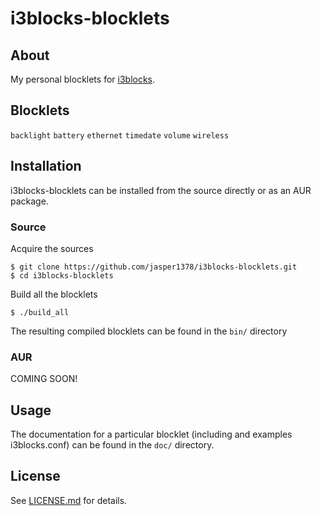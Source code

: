 # i3blocks-blocklets

## About
My personal blocklets for [i3blocks](https://github.com/vivien/i3blocks).

## Blocklets
`backlight`
`battery`
`ethernet`
`timedate`
`volume`
`wireless`

## Installation
i3blocks-blocklets can be installed from the source directly or as an AUR package.

### Source
Acquire the sources
```
$ git clone https://github.com/jasper1378/i3blocks-blocklets.git
$ cd i3blocks-blocklets
```
Build all the blocklets
```
$ ./build_all
```
The resulting compiled blocklets can be found in the `bin/` directory

### AUR
COMING SOON!

## Usage
The documentation for a particular blocklet (including and examples i3blocks.conf) can be found in the `doc/` directory.

## License
See [LICENSE.md](LICENSE.md) for details.
